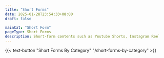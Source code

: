 ```yaml
---
title: "Short Forms"
date: 2025-01-28T23:54:33+08:00
draft: false

mainCat: "Short Form"
pageType: Short Forms
description: Short-form contents such as Youtube Shorts, Instagran Reels, TikTok, X/Twitter videos organized by year.
---
```

{{< text-button "Short Forms By Category" "/short-forms-by-category" >}}
#